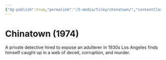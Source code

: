 ```yaml
---
{"dg-publish":true,"permalink":"/5-media/filmy/chinatown/","contentClasses":"movie","tags":["to-watch","фильм","#Drama","#Mystery","#Thriller"]}
---
```


# Chinatown (1974)
 
A private detective hired to expose an adulterer in 1930s Los Angeles finds himself caught up in a web of deceit, corruption, and murder.

